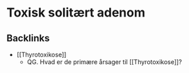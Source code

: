 # Toxisk solitært adenom

## Backlinks
* [[Thyrotoxikose]]
	* QG. Hvad er de primære årsager til [[Thyrotoxikose]]?

<!-- {BearID:E2BEF780-8541-4897-8C7F-C3ED8E4E6BB0-31003-00006912DE6F6F7E} -->
